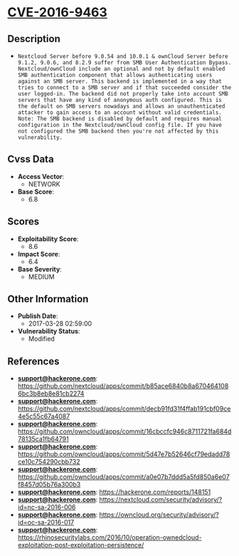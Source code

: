 
# [CVE-2016-9463](https://cve.mitre.org/cgi-bin/cvename.cgi?name=CVE-2016-9463)

## Description

- `Nextcloud Server before 9.0.54 and 10.0.1 & ownCloud Server before 9.1.2, 9.0.6, and 8.2.9 suffer from SMB User Authentication Bypass. Nextcloud/ownCloud include an optional and not by default enabled SMB authentication component that allows authenticating users against an SMB server. This backend is implemented in a way that tries to connect to a SMB server and if that succeeded consider the user logged-in. The backend did not properly take into account SMB servers that have any kind of anonymous auth configured. This is the default on SMB servers nowadays and allows an unauthenticated attacker to gain access to an account without valid credentials. Note: The SMB backend is disabled by default and requires manual configuration in the Nextcloud/ownCloud config file. If you have not configured the SMB backend then you're not affected by this vulnerability.`

## Cvss Data

- **Access Vector**:
  - NETWORK
- **Base Score**:
  - 6.8

## Scores

- **Exploitability Score**:
  - 8.6
- **Impact Score**:
  - 6.4
- **Base Severity**:
  - MEDIUM

## Other Information

- **Publish Date**:
  - 2017-03-28 02:59:00
- **Vulnerability Status**:
  - Modified

## References

- **support@hackerone.com**: https://github.com/nextcloud/apps/commit/b85ace6840b8a6704641086bc3b8eb8e81cb2274
- **support@hackerone.com**: https://github.com/nextcloud/apps/commit/decb91fd31f4ffab191cbf09ce4e5c55c67a4087
- **support@hackerone.com**: https://github.com/owncloud/apps/commit/16cbccfc946c8711721fa684d78135ca1fb64791
- **support@hackerone.com**: https://github.com/owncloud/apps/commit/5d47e7b52646cf79edadd78ce10c754290cbb732
- **support@hackerone.com**: https://github.com/owncloud/apps/commit/a0e07b7ddd5a5fd850a6e07f8457d05b76a300b3
- **support@hackerone.com**: https://hackerone.com/reports/148151
- **support@hackerone.com**: https://nextcloud.com/security/advisory/?id=nc-sa-2016-006
- **support@hackerone.com**: https://owncloud.org/security/advisory/?id=oc-sa-2016-017
- **support@hackerone.com**: https://rhinosecuritylabs.com/2016/10/operation-ownedcloud-exploitation-post-exploitation-persistence/
